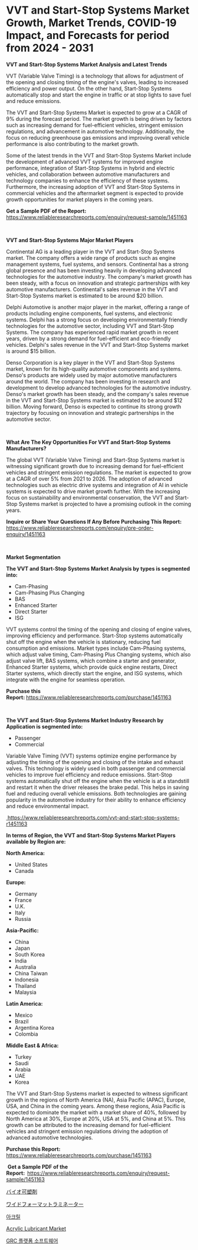 <p><h1>VVT and Start-Stop Systems Market Growth, Market Trends, COVID-19 Impact, and Forecasts for period from 2024 - 2031</h1></p><p><strong>VVT and Start-Stop Systems Market Analysis and Latest Trends</strong></p>
<p><p>VVT (Variable Valve Timing) is a technology that allows for adjustment of the opening and closing timing of the engine's valves, leading to increased efficiency and power output. On the other hand, Start-Stop Systems automatically stop and start the engine in traffic or at stop lights to save fuel and reduce emissions.</p><p>The VVT and Start-Stop Systems Market is expected to grow at a CAGR of 9% during the forecast period. The market growth is being driven by factors such as increasing demand for fuel-efficient vehicles, stringent emission regulations, and advancement in automotive technology. Additionally, the focus on reducing greenhouse gas emissions and improving overall vehicle performance is also contributing to the market growth.</p><p>Some of the latest trends in the VVT and Start-Stop Systems Market include the development of advanced VVT systems for improved engine performance, integration of Start-Stop Systems in hybrid and electric vehicles, and collaboration between automotive manufacturers and technology companies to enhance the efficiency of these systems. Furthermore, the increasing adoption of VVT and Start-Stop Systems in commercial vehicles and the aftermarket segment is expected to provide growth opportunities for market players in the coming years.</p></p>
<p><strong>Get a Sample PDF of the Report:&nbsp;</strong> <a href="https://www.reliableresearchreports.com/enquiry/request-sample/1451163">https://www.reliableresearchreports.com/enquiry/request-sample/1451163</a></p>
<p>&nbsp;</p>
<p><strong>VVT and Start-Stop Systems Major Market Players</strong></p>
<p><p>Continental AG is a leading player in the VVT and Start-Stop Systems market. The company offers a wide range of products such as engine management systems, fuel systems, and sensors. Continental has a strong global presence and has been investing heavily in developing advanced technologies for the automotive industry. The company's market growth has been steady, with a focus on innovation and strategic partnerships with key automotive manufacturers. Continental's sales revenue in the VVT and Start-Stop Systems market is estimated to be around $20 billion.</p><p>Delphi Automotive is another major player in the market, offering a range of products including engine components, fuel systems, and electronic systems. Delphi has a strong focus on developing environmentally friendly technologies for the automotive sector, including VVT and Start-Stop Systems. The company has experienced rapid market growth in recent years, driven by a strong demand for fuel-efficient and eco-friendly vehicles. Delphi's sales revenue in the VVT and Start-Stop Systems market is around $15 billion.</p><p>Denso Corporation is a key player in the VVT and Start-Stop Systems market, known for its high-quality automotive components and systems. Denso's products are widely used by major automotive manufacturers around the world. The company has been investing in research and development to develop advanced technologies for the automotive industry. Denso's market growth has been steady, and the company's sales revenue in the VVT and Start-Stop Systems market is estimated to be around $12 billion. Moving forward, Denso is expected to continue its strong growth trajectory by focusing on innovation and strategic partnerships in the automotive sector.</p></p>
<p>&nbsp;</p>
<p><strong>What Are The Key Opportunities For VVT and Start-Stop Systems Manufacturers?</strong></p>
<p><p>The global VVT (Variable Valve Timing) and Start-Stop Systems market is witnessing significant growth due to increasing demand for fuel-efficient vehicles and stringent emission regulations. The market is expected to grow at a CAGR of over 5% from 2021 to 2026. The adoption of advanced technologies such as electric drive systems and integration of AI in vehicle systems is expected to drive market growth further. With the increasing focus on sustainability and environmental conservation, the VVT and Start-Stop Systems market is projected to have a promising outlook in the coming years.</p></p>
<p><strong>Inquire or Share Your Questions If Any Before Purchasing This Report:</strong> <a href="https://www.reliableresearchreports.com/enquiry/pre-order-enquiry/1451163">https://www.reliableresearchreports.com/enquiry/pre-order-enquiry/1451163</a></p>
<p>&nbsp;</p>
<p><strong>Market Segmentation</strong></p>
<p><strong>The VVT and Start-Stop Systems Market Analysis by types is segmented into:</strong></p>
<p><ul><li>Cam-Phasing</li><li>Cam-Phasing Plus Changing</li><li>BAS</li><li>Enhanced Starter</li><li>Direct Starter</li><li>ISG</li></ul></p>
<p><p>VVT systems control the timing of the opening and closing of engine valves, improving efficiency and performance. Start-Stop systems automatically shut off the engine when the vehicle is stationary, reducing fuel consumption and emissions. Market types include Cam-Phasing systems, which adjust valve timing, Cam-Phasing Plus Changing systems, which also adjust valve lift, BAS systems, which combine a starter and generator, Enhanced Starter systems, which provide quick engine restarts, Direct Starter systems, which directly start the engine, and ISG systems, which integrate with the engine for seamless operation.</p></p>
<p><strong>Purchase this Report:&nbsp;</strong><a href="https://www.reliableresearchreports.com/purchase/1451163">https://www.reliableresearchreports.com/purchase/1451163</a></p>
<p>&nbsp;</p>
<p><strong>The VVT and Start-Stop Systems Market Industry Research by Application is segmented into:</strong></p>
<p><ul><li>Passenger</li><li>Commercial</li></ul></p>
<p><p>Variable Valve Timing (VVT) systems optimize engine performance by adjusting the timing of the opening and closing of the intake and exhaust valves. This technology is widely used in both passenger and commercial vehicles to improve fuel efficiency and reduce emissions. Start-Stop systems automatically shut off the engine when the vehicle is at a standstill and restart it when the driver releases the brake pedal. This helps in saving fuel and reducing overall vehicle emissions. Both technologies are gaining popularity in the automotive industry for their ability to enhance efficiency and reduce environmental impact.</p></p>
<p><a href="https://www.reliableresearchreports.com/vvt-and-start-stop-systems-r1451163">&nbsp;https://www.reliableresearchreports.com/vvt-and-start-stop-systems-r1451163</a></p>
<p><strong>In terms of Region, the VVT and Start-Stop Systems Market Players available by Region are:</strong></p>
<p>
    <p> <strong> North America: </strong>
        <ul>
            <li>United States</li>
            <li>Canada</li>
        </ul>
        </p> 
    <p> <strong> Europe: </strong>
        <ul>
            <li>Germany</li>
            <li>France</li>
            <li>U.K.</li>
            <li>Italy</li>
            <li>Russia</li>
        </ul>
        </p> 
    <p> <strong> Asia-Pacific: </strong>
        <ul>
            <li>China</li>
            <li>Japan</li>
            <li>South Korea</li>
            <li>India</li>
            <li>Australia</li>
            <li>China Taiwan</li>
            <li>Indonesia</li>
            <li>Thailand</li>
            <li>Malaysia</li>
        </ul>
        </p> 
    <p> <strong> Latin America: </strong>
        <ul>
            <li>Mexico</li>
            <li>Brazil</li>
            <li>Argentina Korea</li>
            <li>Colombia</li>
        </ul>
        </p> 
    <p> <strong> Middle East & Africa: </strong>
        <ul>
            <li>Turkey</li>
            <li>Saudi</li>
            <li>Arabia</li>
            <li>UAE</li>
            <li>Korea</li>
        </ul>
    </p>
    </p>
<p><p>The VVT and Start-Stop Systems market is expected to witness significant growth in the regions of North America (NA), Asia Pacific (APAC), Europe, USA, and China in the coming years. Among these regions, Asia Pacific is expected to dominate the market with a market share of 40%, followed by North America at 30%, Europe at 20%, USA at 5%, and China at 5%. This growth can be attributed to the increasing demand for fuel-efficient vehicles and stringent emission regulations driving the adoption of advanced automotive technologies.</p></p>
<p><strong>Purchase this Report: </strong><a href="https://www.reliableresearchreports.com/purchase/1451163">https://www.reliableresearchreports.com/purchase/1451163</a></p>
<p>&nbsp;<strong>Get a Sample PDF of the Report:&nbsp;&nbsp;</strong><a href="https://www.reliableresearchreports.com/enquiry/request-sample/1451163">https://www.reliableresearchreports.com/enquiry/request-sample/1451163</a></p>
<p><strong></strong></p>
<p><p><a href="https://github.com/jkjreqjscoxx7/Market-Research-Report-List-1/blob/main/685052839413.md">バイオ可塑剤</a></p><p><a href="https://medium.com/@mookiesville/%E3%83%AF%E3%82%A4%E3%83%89%E3%83%95%E3%82%A9%E3%83%BC%E3%83%9E%E3%83%83%E3%83%88%E3%83%A9%E3%83%9F%E3%83%8D%E3%83%BC%E3%82%BF%E3%83%BC%E5%B8%82%E5%A0%B4%E3%81%AE%E6%B4%9E%E5%AF%9F-%E5%B8%82%E5%A0%B4%E5%8B%95%E5%90%91-%E6%88%90%E9%95%B7-2024%E5%B9%B4%E3%81%8B%E3%82%892031%E5%B9%B4%E3%81%BE%E3%81%A7%E3%81%AE%E4%BA%88%E6%B8%AC-c6df52325343">ワイドフォーマットラミネーター</a></p><p><a href="https://github.com/fernandotryO5lson96765/Market-Research-Report-List-1/blob/main/961285037574.md">아크릴</a></p><p><a href="https://issuu.com/reportprime-2/docs/acrylic-lubricant-market-size-2030.pptx">Acrylic Lubricant Market</a></p><p><a href="https://medium.com/@kirby6567566/%EA%B7%B8rc-%ED%94%8C%EB%9E%AB%ED%8F%BC-%EC%86%8C%ED%94%84%ED%8A%B8%EC%9B%A8%EC%96%B4-%EC%8B%9C%EC%9E%A5%EC%9D%84-%EB%B6%84%EC%84%9D%ED%95%98%EA%B3%A0-%EA%B8%80%EB%A1%9C%EB%B2%8C-%EC%82%B0%EC%97%85-%EC%A0%84%EB%A7%9D%EA%B3%BC-%EC%98%88%EC%B8%A1-2024%EB%85%84%EB%B6%80%ED%84%B0-2031%EB%85%84%EA%B9%8C%EC%A7%80-59cee3af0d52">GRC 플랫폼 소프트웨어</a></p></p>